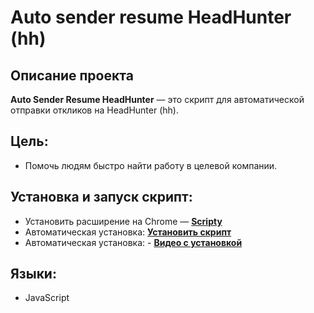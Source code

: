 # Auto sender resume HeadHunter (hh)

## Описание проекта

**Auto Sender Resume HeadHunter** — это скрипт для автоматической отправки откликов на HeadHunter (hh).

## Цель:

* Помочь людям быстро найти работу в целевой компании.

## Установка и запуск скрипт:

* Установить расширение на Chrome —  **[Scripty](https://chrome.google.com/webstore/detail/scripty-javascript-inject/milkbiaeapddfnpenedfgbfdacpbcbam)**
* Автоматическая установка:  **[Установить скрипт](https://scripty.abhisheksatre.com/#/share/script_1683102991232)**
* Автоматическая установка: - **[Видео с установкой](https://www.youtube.com/watch?v=UUspT3vH36o&t)**
## Языки:

* JavaScript
